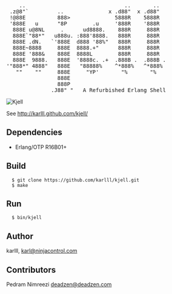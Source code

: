 <pre>
    ..                               ..       .. 
 .z@8"`         ..              x .d88"  x .d88"  
 !@88E          888>              5888R    5888R   
 '888E   u      "8P        .u     '888R    '888R   
  888E u@8NL     .      ud8888.    888R     888R   
  888E`"88*"   u888u. :888'8888.   888R     888R   
  888E .dN.   `'888E  d888 '88%"   888R     888R   
  888E~8888     888E  8888.+"      888R     888R   
  888E '888&    888E  8888L        888R     888R   
  888E  9888.   888E  '8888c. .+  .888B .  .888B . 
'"888*" 4888"   888E   "88888%    ^*888%   ^*888%  
   ""    ""     888E     "YP'       "%       "%    
                888E                               
                888P                               
              .J88" "   A Refurbished Erlang Shell
</pre>
						

![Kjell](http://karlll.github.io/kjell/images/kjell_demo_1.png)

See http://karlll.github.com/kjell/

## Dependencies

* Erlang/OTP R16B01+

## Build
~~~
  $ git clone https://github.com/karlll/kjell.git
  $ make
~~~  
## Run
~~~
  $ bin/kjell
~~~

## Author

karlll, <karl@ninjacontrol.com>

## Contributors

Pedram Nimreezi <deadzen@deadzen.com>
